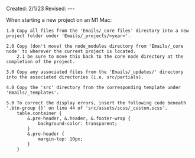 Created: 2/1/23
Revised: ---

When starting a new project on an M1 Mac:

    1.0 Copy all files from the 'Emails/_core files' directory into a new project folder under 'Emails/_projects/<year>'.

    2.0 Copy (don't move) the node_modules directory from 'Emails/_core node' to wherever the current project is located.
        2.1 be sure to move this back to the core node directory at the completion of the project.

    3.0 Copy any associated files from the 'Emails/_updates/' directory into the associated directories (i.e. src/partials).

    4.0 Copy the 'src' directory from the corresponding template under 'Emails/_templates'.

    5.0 To correct the display errors, insert the following code beneath '.btn-group {}' on line 44 of 'src/assets/scss/_custom.scss'.
        table.container {
            &.pre-header, &.header, &.footer-wrap {
                background-color: transparent;
            }
            &.pre-header {
                margin-top: 10px;
            }
        }